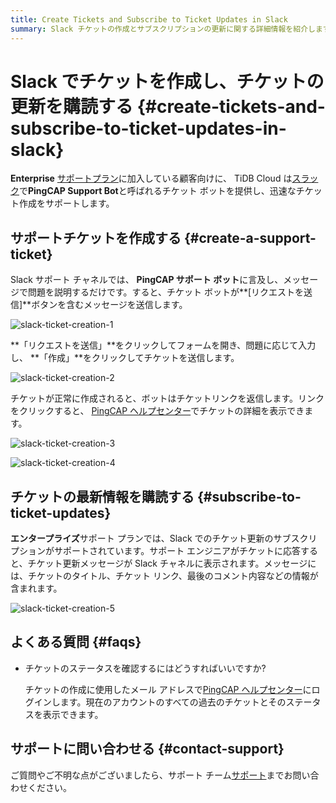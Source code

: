 ```yaml
---
title: Create Tickets and Subscribe to Ticket Updates in Slack
summary: Slack チケットの作成とサブスクリプションの更新に関する詳細情報を紹介します。
---
```


# Slack でチケットを作成し、チケットの更新を購読する {#create-tickets-and-subscribe-to-ticket-updates-in-slack}

**Enterprise** [サポートプラン](/tidb-cloud/connected-care-detail.md)に加入している顧客向けに、 TiDB Cloud は[スラック](https://slack.com/)で**PingCAP Support Bot**と呼ばれるチケット ボットを提供し、迅速なチケット作成をサポートします。

## サポートチケットを作成する {#create-a-support-ticket}

Slack サポート チャネルでは、 **PingCAP サポート ボット**に言及し、メッセージで問題を説明するだけです。すると、チケット ボットが**[リクエストを送信]**ボタンを含むメッセージを送信します。

![slack-ticket-creation-1](https://download.pingcap.com/images/docs/tidb-cloud/connected-slack-ticket-creation-1.png)

**「リクエストを送信」**をクリックしてフォームを開き、問題に応じて入力し、 **「作成」**をクリックしてチケットを送信します。

![slack-ticket-creation-2](https://download.pingcap.com/images/docs/tidb-cloud/connected-slack-ticket-creation-2.png)

チケットが正常に作成されると、ボットはチケットリンクを返信します。リンクをクリックすると、 [PingCAP ヘルプセンター](https://tidb.support.pingcap.com/servicedesk/customer/portals)でチケットの詳細を表示できます。

![slack-ticket-creation-3](https://download.pingcap.com/images/docs/tidb-cloud/connected-slack-ticket-creation-3.png)

![slack-ticket-creation-4](https://download.pingcap.com/images/docs/tidb-cloud/connected-slack-ticket-creation-4.png)

## チケットの最新情報を購読する {#subscribe-to-ticket-updates}

**エンタープライズ**サポート プランでは、Slack でのチケット更新のサブスクリプションがサポートされています。サポート エンジニアがチケットに応答すると、チケット更新メッセージが Slack チャネルに表示されます。メッセージには、チケットのタイトル、チケット リンク、最後のコメント内容などの情報が含まれます。

![slack-ticket-creation-5](https://download.pingcap.com/images/docs/tidb-cloud/connected-slack-ticket-creation-5.png)

## よくある質問 {#faqs}

-   チケットのステータスを確認するにはどうすればいいですか?

    チケットの作成に使用したメール アドレスで[PingCAP ヘルプセンター](https://tidb.support.pingcap.com/servicedesk/customer/user/requests)にログインします。現在のアカウントのすべての過去のチケットとそのステータスを表示できます。

## サポートに問い合わせる {#contact-support}

ご質問やご不明な点がございましたら、サポート チーム<a href="mailto:support@pingcap.com">[サポート](mailto:support@pingcap.com)</a>までお問い合わせください。
